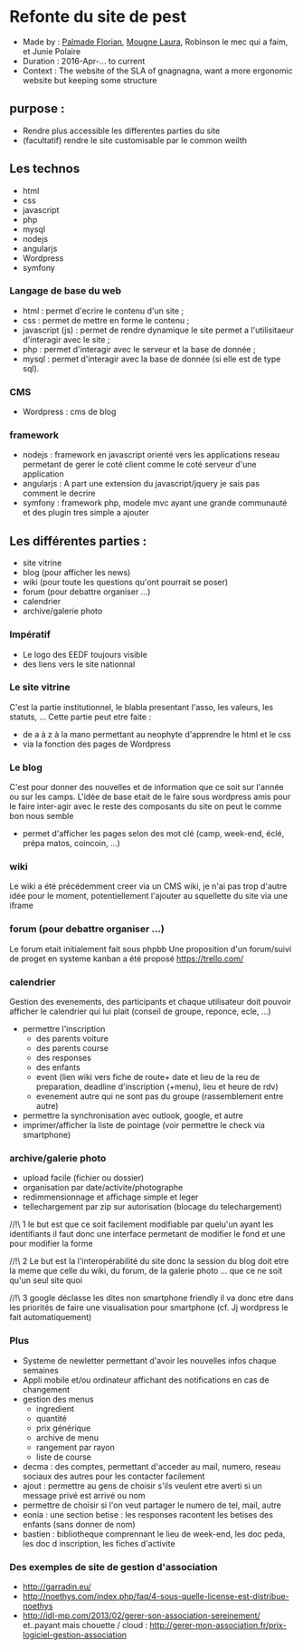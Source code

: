 # Refonte du site de pest
* Made by : [Palmade Florian](https://github.com/FlorianCcj), [Mougne Laura](https://github.com/LauraMgne), Robinson le mec qui a faim, et Junie Polaire
* Duration : 2016-Apr-... to current
* Context : The website of the SLA of gnagnagna, want a more ergonomic website but keeping some structure

## purpose :
- Rendre plus accessible les differentes parties du site
- (facultatif) rendre le site customisable par le common weilth

## Les technos

- html
- css
- javascript
- php
- mysql
- nodejs
- angularjs
- Wordpress
- symfony

### Langage de base du web
- html : permet d'ecrire le contenu d'un site ;
- css : permet de mettre en forme le contenu ; 
- javascript (js) : permet de rendre dynamique le site permet a l'utilisitaeur d'interagir avec le site ; 
- php : permet d'interagir avec le serveur et la base de donnée ;
- mysql : permet d'interagir avec la base de donnée (si elle est de type sql).

### CMS
- Wordpress : cms de blog

### framework
- nodejs : framework en javascript orienté vers les applications reseau permetant de gerer le coté client comme le coté serveur d'une application
- angularjs : A part une extension du javascript/jquery je sais pas comment le decrire
- symfony : framework php, modele mvc ayant une grande communauté et des plugin tres simple a ajouter

## Les différentes parties :
- site vitrine
- blog (pour afficher les news)
- wiki (pour toute les questions qu'ont pourrait se poser)
- forum (pour debattre organiser ...)
- calendrier
- archive/galerie photo

### Impératif
 - Le logo des EEDF toujours visible
 - des liens vers le site nationnal

### Le site vitrine
C'est la partie institutionnel, le blabla presentant l'asso, les valeurs, les statuts, ...
Cette partie peut etre faite :
- de a à z à la mano permettant au neophyte d'apprendre le html et le css
- via la fonction des pages de Wordpress

### Le blog
C'est pour donner des nouvelles et de information que ce soit sur l'année ou sur les camps.
L'idée de base etait de le faire sous wordpress amis pour le faire inter-agir avec le reste des composants du site on peut le comme bon nous semble
- permet d'afficher les pages selon des mot clé (camp, week-end, éclé, prépa matos, coincoin, ...)

### wiki 
Le wiki a été précédemment creer via un CMS wiki, je n'ai pas trop d'autre idée pour le moment, potentiellement l'ajouter au squellette du site via une iframe

### forum (pour debattre organiser ...)
Le forum etait initialement fait sous phpbb
Une proposition d'un forum/suivi de proget en systeme kanban a été proposé  https://trello.com/

### calendrier
Gestion des evenements, des participants et chaque utilisateur doit pouvoir afficher le calendrier qui lui plait (conseil de groupe, reponce, ecle, ...)
- permettre l'inscription 
   * des parents voiture
   * des parents course
   * des responses
   * des enfants
   * event (lien wiki vers fiche de route+ date et lieu de la reu de preparation, deadline d'inscription (+menu), lieu et heure de rdv)
   * evenement autre qui ne sont pas du groupe (rassemblement entre autre)
- permettre la synchronisation avec outlook, google, et autre
- imprimer/afficher la liste de pointage (voir permettre le check via smartphone)

### archive/galerie photo
- upload facile (fichier ou dossier)
- organisation par date/activite/photographe
- redimmensionnage et affichage simple et leger
- tellechargement par zip sur autorisation (blocage du telechargement)



//!\\ 1 le but est que ce soit facilement modifiable par quelu'un ayant les identifiants il faut donc une interface permetant de modifier le fond et une pour modifier la forme

//!\\ 2 Le but est la l'interopérabilité du site donc la session du blog doit etre la meme que celle du wiki, du forum, de la galerie photo ... que ce ne soit qu'un seul site quoi

//!\\ 3 google déclasse les dites non smartphone friendly il va donc etre dans les priorités de faire une visualisation pour smartphone (cf. Jj wordpress le fait automatiquement)

### Plus
 - Systeme de newletter permettant d'avoir les nouvelles infos chaque semaines
 - Appli mobile et/ou ordinateur affichant des notifications en cas de changement
 - gestion des menus
	* ingredient
	* quantité
	* prix générique
	* archive de menu
	* rangement par rayon
	* liste de course
 - decma : des comptes, permettant d'acceder au mail, numero, reseau sociaux des autres pour les contacter facilement
 - ajout : permettre au gens de choisir s'ils veulent etre averti si un message privé est arrivé ou nom
 - permettre de choisir si l'on veut partager le numero de tel, mail, autre
 - eonia : une section betise : les responses racontent les betises des enfants (sans donner de nom)
 - bastien : bibliotheque comprennant le lieu de week-end, les doc peda, les doc d inscription, les fiches d'activite
 
 ### Des exemples de site de gestion d'association
 
 - http://garradin.eu/
 - http://noethys.com/index.php/faq/4-sous-quelle-license-est-distribue-noethys 
 - http://idl-mp.com/2013/02/gerer-son-association-sereinement/
et..payant mais chouette / cloud :
http://gerer-mon-association.fr/prix-logiciel-gestion-association